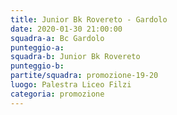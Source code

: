 ```yaml
---
title: Junior Bk Rovereto - Gardolo
date: 2020-01-30 21:00:00
squadra-a: Bc Gardolo
punteggio-a: 
squadra-b: Junior Bk Rovereto
punteggio-b: 
partite/squadra: promozione-19-20
luogo: Palestra Liceo Filzi
categoria: promozione
---
```

